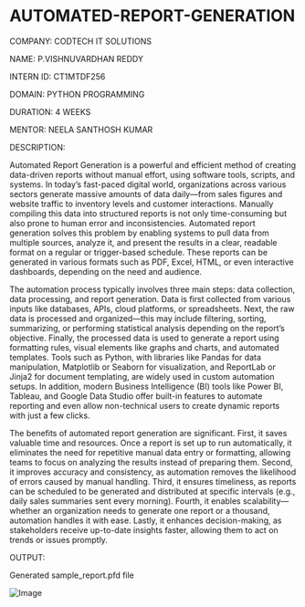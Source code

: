 # AUTOMATED-REPORT-GENERATION

COMPANY: CODTECH IT SOLUTIONS

NAME: P.VISHNUVARDHAN REDDY

INTERN ID: CT1MTDF256

DOMAIN: PYTHON PROGRAMMING

DURATION: 4 WEEKS

MENTOR: NEELA SANTHOSH KUMAR

DESCRIPTION:

Automated Report Generation is a powerful and efficient method of creating data-driven reports without manual effort, using software tools, scripts, and systems. In today’s fast-paced digital world, organizations across various sectors generate massive amounts of data daily—from sales figures and website traffic to inventory levels and customer interactions. Manually compiling this data into structured reports is not only time-consuming but also prone to human error and inconsistencies. Automated report generation solves this problem by enabling systems to pull data from multiple sources, analyze it, and present the results in a clear, readable format on a regular or trigger-based schedule. These reports can be generated in various formats such as PDF, Excel, HTML, or even interactive dashboards, depending on the need and audience.

The automation process typically involves three main steps: data collection, data processing, and report generation. Data is first collected from various inputs like databases, APIs, cloud platforms, or spreadsheets. Next, the raw data is processed and organized—this may include filtering, sorting, summarizing, or performing statistical analysis depending on the report’s objective. Finally, the processed data is used to generate a report using formatting rules, visual elements like graphs and charts, and automated templates. Tools such as Python, with libraries like Pandas for data manipulation, Matplotlib or Seaborn for visualization, and ReportLab or Jinja2 for document templating, are widely used in custom automation setups. In addition, modern Business Intelligence (BI) tools like Power BI, Tableau, and Google Data Studio offer built-in features to automate reporting and even allow non-technical users to create dynamic reports with just a few clicks.

The benefits of automated report generation are significant. First, it saves valuable time and resources. Once a report is set up to run automatically, it eliminates the need for repetitive manual data entry or formatting, allowing teams to focus on analyzing the results instead of preparing them. Second, it improves accuracy and consistency, as automation removes the likelihood of errors caused by manual handling. Third, it ensures timeliness, as reports can be scheduled to be generated and distributed at specific intervals (e.g., daily sales summaries sent every morning). Fourth, it enables scalability—whether an organization needs to generate one report or a thousand, automation handles it with ease. Lastly, it enhances decision-making, as stakeholders receive up-to-date insights faster, allowing them to act on trends or issues promptly.

OUTPUT:

Generated sample_report.pfd file

![Image](https://github.com/user-attachments/assets/1d392488-bb1a-4a97-aa8f-56e73dfa02b0)



